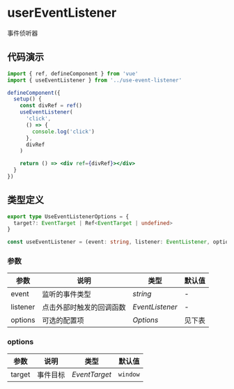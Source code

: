 # userEventListener

事件侦听器

## 代码演示

```jsx
import { ref, defineComponent } from 'vue'
import { useEventListener } from '../use-event-listener'

defineComponent({
  setup() {
    const divRef = ref()
    useEventListener(
      'click',
      () => {
        console.log('click')
      },
      divRef
    )

    return () => <div ref={divRef}></div>
  }
})
```

## 类型定义

```ts
export type UseEventListenerOptions = {
  target?: EventTarget | Ref<EventTarget | undefined>
}

const useEventListener = (event: string, listener: EventListener, options: UseEventListenerOptions = {}): void => {}
```

### 参数

| 参数     | 说明                     | 类型            | 默认值 |
| -------- | ------------------------ | --------------- | ------ |
| event    | 监听的事件类型           | _string_        | -      |
| listener | 点击外部时触发的回调函数 | _EventListener_ | -      |
| options  | 可选的配置项             | _Options_       | 见下表 |

### options

| 参数   | 说明     | 类型          | 默认值   |
| ------ | -------- | ------------- | -------- |
| target | 事件目标 | _EventTarget_ | `window` |
